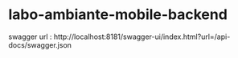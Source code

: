 # labo-ambiante-mobile-backend
swagger url : http://localhost:8181/swagger-ui/index.html?url=/api-docs/swagger.json